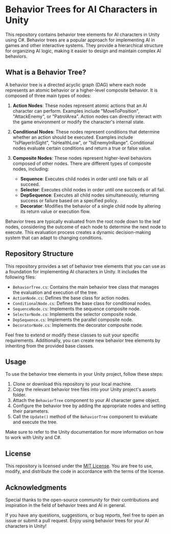 # Behavior Trees for AI Characters in Unity

This repository contains behavior tree elements for AI characters in Unity using C#. Behavior trees are a popular approach for implementing AI in games and other interactive systems. They provide a hierarchical structure for organizing AI logic, making it easier to design and maintain complex AI behaviors.

## What is a Behavior Tree?

A behavior tree is a directed acyclic graph (DAG) where each node represents an atomic behavior or a higher-level composite behavior. It is composed of three main types of nodes:

1. **Action Nodes**: These nodes represent atomic actions that an AI character can perform. Examples include "MoveToPosition", "AttackEnemy", or "PatrolArea". Action nodes can directly interact with the game environment or modify the character's internal state.

2. **Conditional Nodes**: These nodes represent conditions that determine whether an action should be executed. Examples include "IsPlayerInSight", "IsHealthLow", or "IsEnemyInRange". Conditional nodes evaluate certain conditions and return a true or false value.

3. **Composite Nodes**: These nodes represent higher-level behaviors composed of other nodes. There are different types of composite nodes, including:

    - **Sequence**: Executes child nodes in order until one fails or all succeed.
    - **Selector**: Executes child nodes in order until one succeeds or all fail.
    - **DepSequence**: Executes all child nodes simultaneously, returning success or failure based on a specified policy.
    - **Decorator**: Modifies the behavior of a single child node by altering its return value or execution flow.

Behavior trees are typically evaluated from the root node down to the leaf nodes, considering the outcome of each node to determine the next node to execute. This evaluation process creates a dynamic decision-making system that can adapt to changing conditions.

## Repository Structure

This repository provides a set of behavior tree elements that you can use as a foundation for implementing AI characters in Unity. It includes the following files:

- `BehaviorTree.cs`: Contains the main behavior tree class that manages the evaluation and execution of the tree.
- `ActionNode.cs`: Defines the base class for action nodes.
- `ConditionalNode.cs`: Defines the base class for conditional nodes.
- `SequenceNode.cs`: Implements the sequence composite node.
- `SelectorNode.cs`: Implements the selector composite node.
- `DepSequence.cs`: Implements the parallel composite node.
- `DecoratorNode.cs`: Implements the decorator composite node.

Feel free to extend or modify these classes to suit your specific requirements. Additionally, you can create new behavior tree elements by inheriting from the provided base classes.

## Usage

To use the behavior tree elements in your Unity project, follow these steps:

1. Clone or download this repository to your local machine.
2. Copy the relevant behavior tree files into your Unity project's assets folder.
3. Attach the `BehaviorTree` component to your AI character game object.
4. Configure the behavior tree by adding the appropriate nodes and setting their parameters.
5. Call the `Update()` method of the `BehaviorTree` component to evaluate and execute the tree.

Make sure to refer to the Unity documentation for more information on how to work with Unity and C#.

## License

This repository is licensed under the [MIT License](LICENSE). You are free to use, modify, and distribute the code in accordance with the terms of the license.

## Acknowledgments

Special thanks to the open-source community for their contributions and inspiration in the field of behavior trees and AI in general.

If you have any questions, suggestions, or bug reports, feel free to open an issue or submit a pull request. Enjoy using behavior trees for your AI characters in Unity!
